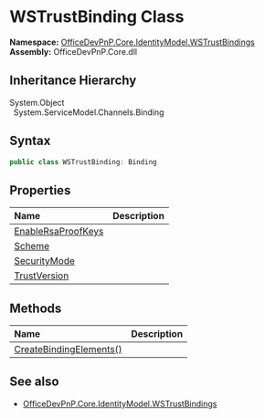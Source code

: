 # WSTrustBinding Class
  

**Namespace:** [OfficeDevPnP.Core.IdentityModel.WSTrustBindings](OfficeDevPnP.Core.IdentityModel.WSTrustBindings.md)  
**Assembly:** OfficeDevPnP.Core.dll  
## Inheritance Hierarchy
System.Object  
&ensp;System.ServiceModel.Channels.Binding  
## Syntax
```C#
public class WSTrustBinding: Binding
```
## Properties
|**Name**|**Description**|
|:-----|:-----|
| [EnableRsaProofKeys](OfficeDevPnP.Core.IdentityModel.WSTrustBindings.WSTrustBinding.EnableRsaProofKeys.md) | 
| [Scheme](OfficeDevPnP.Core.IdentityModel.WSTrustBindings.WSTrustBinding.Scheme.md) | 
| [SecurityMode](OfficeDevPnP.Core.IdentityModel.WSTrustBindings.WSTrustBinding.SecurityMode.md) | 
| [TrustVersion](OfficeDevPnP.Core.IdentityModel.WSTrustBindings.WSTrustBinding.TrustVersion.md) | 
## Methods
|**Name**|**Description**|
|:-----|:-----|
| [CreateBindingElements()](OfficeDevPnP.Core.IdentityModel.WSTrustBindings.WSTrustBinding.9d1675cd.md) | 
## See also
- [OfficeDevPnP.Core.IdentityModel.WSTrustBindings](OfficeDevPnP.Core.IdentityModel.WSTrustBindings.md)
